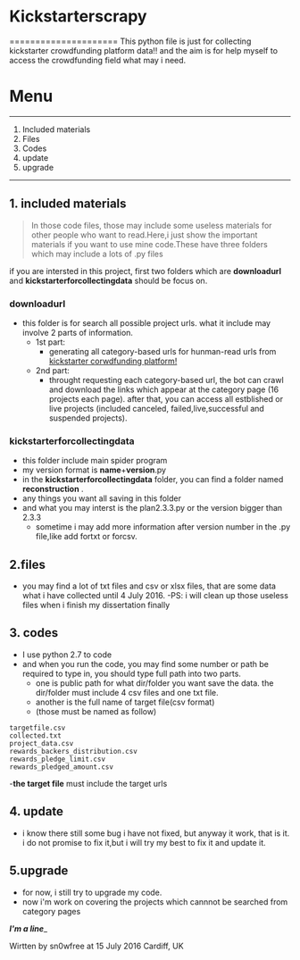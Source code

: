 # Kickstarterscrapy
=====================
This python file is just for collecting kickstarter crowdfunding platform data!!
and the aim is for help myself to access the crowdfunding field what may i need.
# Menu

---------------
1. Included materials
2. Files
3. Codes
4. update
5. upgrade

------------------------

## 1. included materials
>In those code files, those may include some useless materials for other people who want to read.Here,i just show the important materials if you want to use mine code.These have three folders which may include a lots of .py files

if you are intersted in this project, first two folders which are **downloadurl** and **kickstarterforcollectingdata** should be focus on.

### **downloadurl**
- this folder is for search all possible project urls. what it include may involve 2 parts of information.
  - 1st part:
     - generating all category-based urls for hunman-read urls from [kickstarter corwdfunding platform!](www.kickstarter.com)
  - 2nd part:
     - throught requesting each category-based url, the bot can crawl and download the links which appear at the category page (16 projects each page).
after that, you can access all estblished or live projects (included canceled, failed,live,successful and suspended projects).

### **kickstarterforcollectingdata**
- this folder include main spider program
- my version format is **name**+**version**.py
- in the **kickstarterforcollectingdata** folder, you can find a folder named **reconstruction** . 
- any things you want all saving in this folder
- and what you may interst is the plan2.3.3.py or the version bigger than 2.3.3
	- sometime i may add more information after version number in the .py file,like add fortxt or forcsv.

## 2.files
- you may find a lot of txt files and csv or xlsx files, that are some data what i have collected until 4 July 2016. 
-PS: i will clean up those useless files when i finish my dissertation finally

## 3. codes
- I use python 2.7 to code  
- and when you run the code, you may find some number or path be required to type in, you should type full path into two parts.
	- one is public path for what dir/folder you want save the data. the dir/folder must include 4 csv files and one txt file.
	- another is the full name of target file(csv format) 
	- (those must be named as follow)
```
targetfile.csv
collected.txt
project_data.csv
rewards_backers_distribution.csv
rewards_pledge_limit.csv
rewards_pledged_amount.csv 				
```
	
-**the target file**  must include the target urls
## 4. update
- i know there still some bug i have not fixed, but anyway it work, that is it. i do not promise to fix it,but i will try my best to fix it and update it.
 

## 5.upgrade
- for now, i still try to upgrade my code. 
- now i'm work on covering the projects which  cannnot be searched from category pages

___________________________I'm a line____________________________

Wirtten by sn0wfree at 15 July 2016 Cardiff, UK

	
	
	
	

